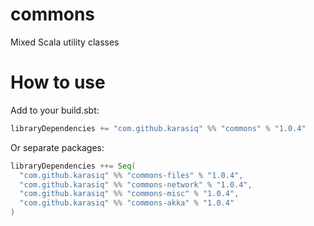# commons
Mixed Scala utility classes

# How to use
Add to your build.sbt:
```scala
libraryDependencies += "com.github.karasiq" %% "commons" % "1.0.4"
```

Or separate packages:
```scala
libraryDependencies ++= Seq(
  "com.github.karasiq" %% "commons-files" % "1.0.4",
  "com.github.karasiq" %% "commons-network" % "1.0.4",
  "com.github.karasiq" %% "commons-misc" % "1.0.4",
  "com.github.karasiq" %% "commons-akka" % "1.0.4"
)
```